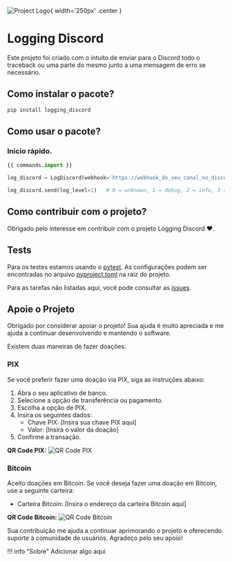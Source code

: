 ![Project Logo](
    assets/img/logo.png
){ width='250px' .center }

# Logging Discord
Este projeto foi criado com o intuito de enviar para o Discord todo o traceback ou uma parte do mesmo junto a uma
mensagem de erro se necessário.

## Como instalar o pacote?
```bash
pip install logging_discord
```

## Como usar o pacote?
### Inicio rápido.

```python
{{ commands.import }}

log_discord = LogDiscord(webhook='https://webhook_do_seu_canal_no_discord')

log_discord.send(log_level=1)   # 0 = unknown, 1 = debug, 2 = info, 3 = warning, 4 = error, 5 = critical

```

## Como contribuir com o projeto?
Obrigado pelo interesse em contribuir com o projeto Logging Discord :heart:.

## Tests
Para os testes estamos usando o [pytest](https://pytest.org/). As configurações podem ser encontradas no 
arquivo [pyproject.toml](https://github.com/brunobrown/logging-discord/blob/master/pyproject.toml) na raiz do projeto.

Para as tarefas não listadas aqui, você pode consultar as [issues](https://github.com/brunobrown/logging-discord/issues).  

## Apoie o Projeto

Obrigado por considerar apoiar o projeto! Sua ajuda é muito apreciada e me
ajuda a continuar desenvolvendo e mantendo o software.

Existem duas maneiras de fazer doações:

### PIX

Se você preferir fazer uma doação via PIX, siga as instruções abaixo:

1. Abra o seu aplicativo de banco.
2. Selecione a opção de transferência ou pagamento.
3. Escolha a opção de PIX.
4. Insira os seguintes dados:
   - Chave PIX: [Insira sua chave PIX aqui]
   - Valor: [Insira o valor da doação]
5. Confirme a transação.

**QR Code PIX:**
![QR Code PIX](link_para_seu_qr_code_pix.png)

### Bitcoin

Aceito doações em Bitcoin. Se você deseja fazer uma doação em Bitcoin, use a
seguinte carteira:

- Carteira Bitcoin: [Insira o endereço da carteira Bitcoin aqui]

**QR Code Bitcoin:**
![QR Code Bitcoin](link_para_seu_qr_code_bitcoin.png)

Sua contribuição me ajuda a continuar aprimorando o projeto e oferecendo
suporte à comunidade de usuários. Agradeço pelo seu apoio!

!!! info "Sobre"
    Adicionar algo aqui